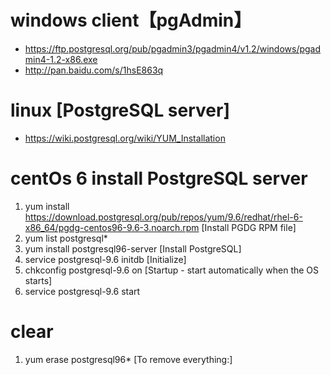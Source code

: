 # windows client【pgAdmin】
+   https://ftp.postgresql.org/pub/pgadmin3/pgadmin4/v1.2/windows/pgadmin4-1.2-x86.exe
+   http://pan.baidu.com/s/1hsE863q

# linux [PostgreSQL server]
+   https://wiki.postgresql.org/wiki/YUM_Installation

# centOs 6 install PostgreSQL server
1. yum install https://download.postgresql.org/pub/repos/yum/9.6/redhat/rhel-6-x86_64/pgdg-centos96-9.6-3.noarch.rpm [Install PGDG RPM file]
2. yum list postgresql* 
3. yum install postgresql96-server [Install PostgreSQL]
4. service postgresql-9.6 initdb [Initialize]
5. chkconfig postgresql-9.6 on [Startup - start automatically when the OS starts]
6. service postgresql-9.6 start

# clear
1. yum erase postgresql96* [To remove everything:]



